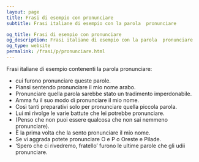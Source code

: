 ```yaml
---
layout: page
title: Frasi di esempio con pronunciare 
subtitle: Frasi italiane di esempio con la parola  pronunciare

og_title: Frasi di esempio con pronunciare 
og_description: Frasi italiane di esempio con la parola  pronunciare
og_type: website
permalink: /frasi/p/pronunciare.html
---
```


Frasi italiane di esempio contenenti la parola pronunciare:


- cui furono pronunciare queste parole.
- Piansi sentendo pronunciare il mio nome arabo.
- Pronunciare quella parola sarebbe stato un tradimento imperdonabile.
- Amma fu il suo modo di pronunciare il mio nome.
- Così tanti preparativi solo per pronunciare quella piccola parola.
- Lui mi rivolge le varie battute che lei potrebbe pronunciare.
- (Penso che non puoi essere qualcosa che non sai nemmeno pronunciare).
- È la prima volta che la sento pronunciare il mio nome.
- Se vi aggrada potete pronunciare O e P o Oreste e Pilade.
- ‘Spero che ci rivedremo, fratello’ furono le ultime parole che gli udii pronunciare.
